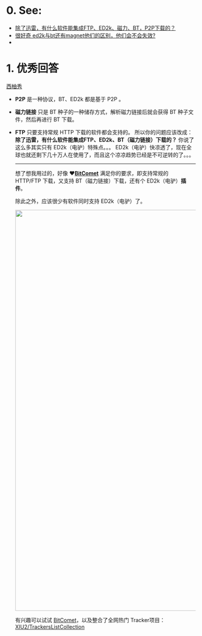 # 0. See:
  - [除了迅雷，有什么软件能集成FTP、ED2k、磁力、BT，P2P下载的？](https://www.zhihu.com/question/286770508)
  - [很好奇 ed2k与bt还有magnet他们的区别，他们会不会失效?](https://www.zhihu.com/question/21574417)
  - 
# 1. 优秀回答
  [西柚秀](https://www.zhihu.com/question/286770508/answer/949417450)

- **P2P** 是一种协议，BT、ED2k 都是基于 P2P 。
- **磁力链接** 只是 BT 种子的一种储存方式，解析磁力链接后就会获得 BT 种子文件，然后再进行 BT 下载。
- **FTP** 只要支持常规 HTTP 下载的软件都会支持的。
所以你的问题应该改成：
  **除了迅雷，有什么软件能集成FTP、ED2k、BT（磁力链接）下载的？**
  你说了这么多其实只有 ED2k（电驴）特殊点。。。
  ED2k（电驴）快凉透了，现在全球也就还剩下几十万人在使用了，而且这个凉凉趋势已经是不可逆转的了。。。
  
  -----------------
  
  想了想我用过的，好像 ❤️[**BitComet**](https://www.bitcomet.com/en) 满足你的要求，即支持常规的 HTTP/FTP 下载，又支持 BT（磁力链接）下载，还有个 ED2k（电驴）**插件**。
  
  除此之外，应该很少有软件同时支持 ED2k（电驴）了。
  
  <img src="https://pic3.zhimg.com/50/v2-797bf4354312fed742077469a83dcff5_720w.jpg?source=1940ef5c" data-caption="" data-size="normal" data-rawwidth="1065" data-rawheight="411" data-default-watermark-src="https://pic3.zhimg.com/50/v2-36c9aa2b28fdc32b04c00b98ff30fe33_720w.jpg?source=1940ef5c" class="origin_image zh-lightbox-thumb" width="1065" data-original="https://pic3.zhimg.com/v2-797bf4354312fed742077469a83dcff5_r.jpg?source=1940ef5c"/>
  
  有兴趣可以试试 [BitComet](https://www.bitcomet.com/en)，以及整合了全网热门 Tracker项目：[XIU2/TrackersListCollection](https://link.zhihu.com/?target=https%3A//github.com/XIU2/TrackersListCollection)
  
  
